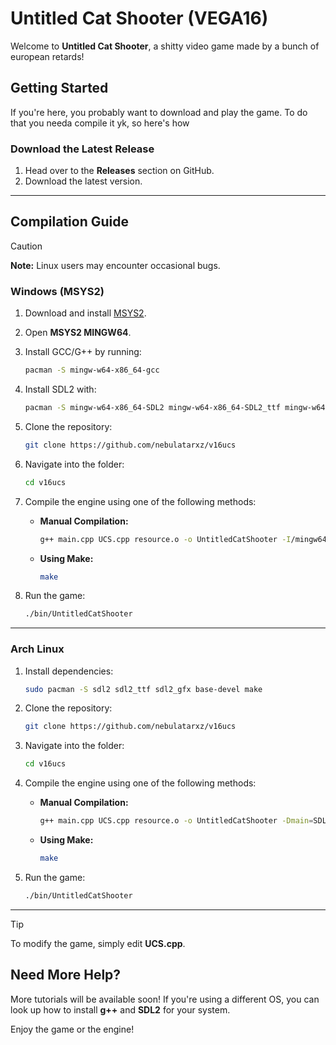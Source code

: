 # Untitled Cat Shooter (VEGA16)

Welcome to **Untitled Cat Shooter**, a shitty video game made by a bunch of european retards!

## Getting Started
If you're here, you probably want to download and play the game. To do that you needa compile it yk, so here's how

### Download the Latest Release
1. Head over to the **Releases** section on GitHub.
2. Download the latest version.

---
## Compilation Guide

> [!CAUTION]
> **Note:** Linux users may encounter occasional bugs.

### Windows (MSYS2)
1. Download and install [MSYS2](https://www.msys2.org/).
2. Open **MSYS2 MINGW64**.
3. Install GCC/G++ by running:

   ```sh
   pacman -S mingw-w64-x86_64-gcc
   ```
4. Install SDL2 with:

   ```sh
   pacman -S mingw-w64-x86_64-SDL2 mingw-w64-x86_64-SDL2_ttf mingw-w64-x86_64-SDL2_gfx
   ```
5. Clone the repository:

   ```sh
   git clone https://github.com/nebulatarxz/v16ucs
   ```
6. Navigate into the folder:

   ```sh
   cd v16ucs
   ```
7. Compile the engine using one of the following methods:

   - **Manual Compilation:**
     ```sh
     g++ main.cpp UCS.cpp resource.o -o UntitledCatShooter -I/mingw64/include -I/mingw64/include/SDL2 -Dmain=SDL_main -L/mingw64/lib -lmingw32 -lSDL2main -lSDL2_ttf -lSDL2_gfx -lSDL2 -lSDL2_image -mconsole -Wl,-subsystem,console -fpermissive -std=c++11
     ```

   - **Using Make:**
     ```sh
     make
     ```
8. Run the game:

   ```sh
   ./bin/UntitledCatShooter
   ```

---
### Arch Linux
1. Install dependencies:

   ```sh
   sudo pacman -S sdl2 sdl2_ttf sdl2_gfx base-devel make
   ```
2. Clone the repository:

   ```sh
   git clone https://github.com/nebulatarxz/v16ucs
   ```
3. Navigate into the folder:

   ```sh
   cd v16ucs
   ```
4. Compile the engine using one of the following methods:

   - **Manual Compilation:**
     ```sh
     g++ main.cpp UCS.cpp resource.o -o UntitledCatShooter -Dmain=SDL_main -lSDL2main -lSDL2_ttf -lSDL2_gfx -lSDL2 -lSDL2_image -Wl,-subsystem,console -fpermissive -std=c++11
     ```

   - **Using Make:**
     ```sh
     make
     ```
5. Run the game:

   ```sh
   ./bin/UntitledCatShooter
   ```

---
> [!TIP]
> To modify the game, simply edit **UCS.cpp**.

## Need More Help?
More tutorials will be available soon! If you're using a different OS, you can look up how to install **g++** and **SDL2** for your system.

Enjoy the game or the engine!
